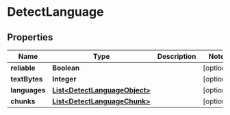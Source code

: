 # DetectLanguage

## Properties
Name | Type | Description | Notes
------------ | ------------- | ------------- | -------------
**reliable** | **Boolean** |  |  [optional]
**textBytes** | **Integer** |  |  [optional]
**languages** | [**List&lt;DetectLanguageObject&gt;**](DetectLanguageObject.md) |  |  [optional]
**chunks** | [**List&lt;DetectLanguageChunk&gt;**](DetectLanguageChunk.md) |  |  [optional]

